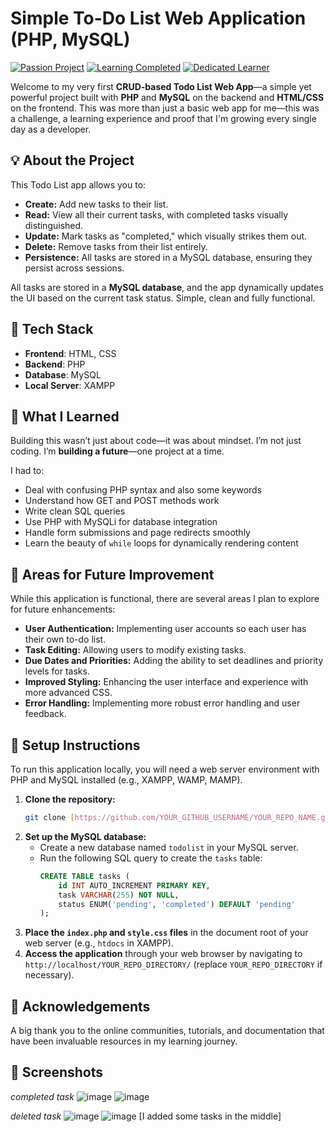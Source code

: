 # Simple To-Do List Web Application (PHP, MySQL)

[![Passion Project](https://img.shields.io/badge/Passion-Project-brightgreen.svg?style=flat-square)](https://github.com/YOUR_GITHUB_USERNAME/YOUR_REPO_NAME)
[![Learning Completed](https://img.shields.io/badge/Learning-Completed-success.svg?style=flat-square)](https://github.com/YOUR_GITHUB_USERNAME/YOUR_REPO_NAME)
[![Dedicated Learner](https://img.shields.io/badge/Dedicated-Learner-ff69b4.svg?style=flat-square)](https://github.com/YOUR_GITHUB_USERNAME/YOUR_REPO_NAME)

Welcome to my very first **CRUD-based Todo List Web App**—a simple yet powerful project built with **PHP** and **MySQL** on the backend and **HTML/CSS** on the frontend. This was more than just a basic web app for me—this was a challenge, a learning experience and proof that I'm growing every single day as a developer.

## 💡 About the Project

This Todo List app allows you to:

* **Create:** Add new tasks to their list.
* **Read:** View all their current tasks, with completed tasks visually distinguished.
* **Update:** Mark tasks as "completed," which visually strikes them out.
* **Delete:** Remove tasks from their list entirely.
* **Persistence:** All tasks are stored in a MySQL database, ensuring they persist across sessions.

All tasks are stored in a **MySQL database**, and the app dynamically updates the UI based on the current task status. Simple, clean and fully functional.

## 🔧 Tech Stack

- **Frontend**: HTML, CSS  
- **Backend**: PHP  
- **Database**: MySQL  
- **Local Server**: XAMPP

## 🌱 What I Learned

Building this wasn’t just about code—it was about mindset. I’m not just coding. I’m **building a future**—one project at a time.

I had to:
- Deal with confusing PHP syntax and also some keywords
- Understand how GET and POST methods work
- Write clean SQL queries
- Use PHP with MySQLi for database integration
- Handle form submissions and page redirects smoothly
- Learn the beauty of `while` loops for dynamically rendering content

## 🤝 Areas for Future Improvement

While this application is functional, there are several areas I plan to explore for future enhancements:

* **User Authentication:** Implementing user accounts so each user has their own to-do list.
* **Task Editing:** Allowing users to modify existing tasks.
* **Due Dates and Priorities:** Adding the ability to set deadlines and priority levels for tasks.
* **Improved Styling:** Enhancing the user interface and experience with more advanced CSS.
* **Error Handling:** Implementing more robust error handling and user feedback.

## 🔧 Setup Instructions

To run this application locally, you will need a web server environment with PHP and MySQL installed (e.g., XAMPP, WAMP, MAMP).

1.  **Clone the repository:**
    ```bash
    git clone [https://github.com/YOUR_GITHUB_USERNAME/YOUR_REPO_NAME.git](https://www.google.com/search?q=https://github.com/YOUR_GITHUB_USERNAME/YOUR_REPO_NAME.git)
    ```
2.  **Set up the MySQL database:**
    * Create a new database named `todolist` in your MySQL server.
    * Run the following SQL query to create the `tasks` table:
        ```sql
        CREATE TABLE tasks (
            id INT AUTO_INCREMENT PRIMARY KEY,
            task VARCHAR(255) NOT NULL,
            status ENUM('pending', 'completed') DEFAULT 'pending'
        );
        ```
3.  **Place the `index.php` and `style.css` files** in the document root of your web server (e.g., `htdocs` in XAMPP).
4.  **Access the application** through your web browser by navigating to `http://localhost/YOUR_REPO_DIRECTORY/` (replace `YOUR_REPO_DIRECTORY` if necessary).

## 😤 Acknowledgements

A big thank you to the online communities, tutorials, and documentation that have been invaluable resources in my learning journey.


## 📸 Screenshots
*completed task*
![image](https://github.com/user-attachments/assets/db1d78c8-cd99-4d76-bd3d-5714dc32b376)
![image](https://github.com/user-attachments/assets/7d550b8d-4a04-4295-a2cf-b33608ac4c96)

*deleted task*
![image](https://github.com/user-attachments/assets/02f4bbd8-46cf-4932-af9f-f85a939f2cda)
![image](https://github.com/user-attachments/assets/a07064ca-d8b7-4702-9f79-7c3aa8e3d370)
 [I added some tasks in the middle]







